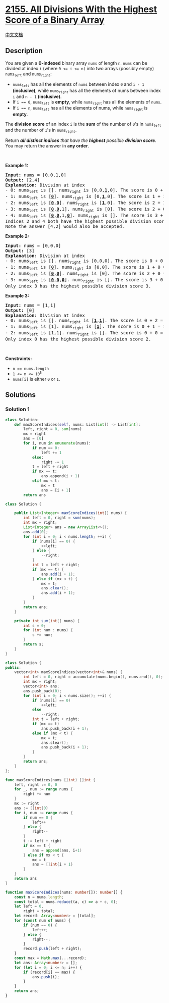 # [2155. All Divisions With the Highest Score of a Binary Array](https://leetcode.com/problems/all-divisions-with-the-highest-score-of-a-binary-array)

[中文文档](/solution/2100-2199/2155.All%20Divisions%20With%20the%20Highest%20Score%20of%20a%20Binary%20Array/README.md)

<!-- tags:Array -->

## Description

<p>You are given a <strong>0-indexed</strong> binary array <code>nums</code> of length <code>n</code>. <code>nums</code> can be divided at index <code>i</code> (where <code>0 &lt;= i &lt;= n)</code> into two arrays (possibly empty) <code>nums<sub>left</sub></code> and <code>nums<sub>right</sub></code>:</p>

<ul>
	<li><code>nums<sub>left</sub></code> has all the elements of <code>nums</code> between index <code>0</code> and <code>i - 1</code> <strong>(inclusive)</strong>, while <code>nums<sub>right</sub></code> has all the elements of nums between index <code>i</code> and <code>n - 1</code> <strong>(inclusive)</strong>.</li>
	<li>If <code>i == 0</code>, <code>nums<sub>left</sub></code> is <strong>empty</strong>, while <code>nums<sub>right</sub></code> has all the elements of <code>nums</code>.</li>
	<li>If <code>i == n</code>, <code>nums<sub>left</sub></code> has all the elements of nums, while <code>nums<sub>right</sub></code> is <strong>empty</strong>.</li>
</ul>

<p>The <strong>division score</strong> of an index <code>i</code> is the <strong>sum</strong> of the number of <code>0</code>&#39;s in <code>nums<sub>left</sub></code> and the number of <code>1</code>&#39;s in <code>nums<sub>right</sub></code>.</p>

<p>Return <em><strong>all distinct indices</strong> that have the <strong>highest</strong> possible <strong>division score</strong></em>. You may return the answer in <strong>any order</strong>.</p>

<p>&nbsp;</p>
<p><strong class="example">Example 1:</strong></p>

<pre>
<strong>Input:</strong> nums = [0,0,1,0]
<strong>Output:</strong> [2,4]
<strong>Explanation:</strong> Division at index
- 0: nums<sub>left</sub> is []. nums<sub>right</sub> is [0,0,<u><strong>1</strong></u>,0]. The score is 0 + 1 = 1.
- 1: nums<sub>left</sub> is [<u><strong>0</strong></u>]. nums<sub>right</sub> is [0,<u><strong>1</strong></u>,0]. The score is 1 + 1 = 2.
- 2: nums<sub>left</sub> is [<u><strong>0</strong></u>,<u><strong>0</strong></u>]. nums<sub>right</sub> is [<u><strong>1</strong></u>,0]. The score is 2 + 1 = 3.
- 3: nums<sub>left</sub> is [<u><strong>0</strong></u>,<u><strong>0</strong></u>,1]. nums<sub>right</sub> is [0]. The score is 2 + 0 = 2.
- 4: nums<sub>left</sub> is [<u><strong>0</strong></u>,<u><strong>0</strong></u>,1,<u><strong>0</strong></u>]. nums<sub>right</sub> is []. The score is 3 + 0 = 3.
Indices 2 and 4 both have the highest possible division score 3.
Note the answer [4,2] would also be accepted.</pre>

<p><strong class="example">Example 2:</strong></p>

<pre>
<strong>Input:</strong> nums = [0,0,0]
<strong>Output:</strong> [3]
<strong>Explanation:</strong> Division at index
- 0: nums<sub>left</sub> is []. nums<sub>right</sub> is [0,0,0]. The score is 0 + 0 = 0.
- 1: nums<sub>left</sub> is [<u><strong>0</strong></u>]. nums<sub>right</sub> is [0,0]. The score is 1 + 0 = 1.
- 2: nums<sub>left</sub> is [<u><strong>0</strong></u>,<u><strong>0</strong></u>]. nums<sub>right</sub> is [0]. The score is 2 + 0 = 2.
- 3: nums<sub>left</sub> is [<u><strong>0</strong></u>,<u><strong>0</strong></u>,<u><strong>0</strong></u>]. nums<sub>right</sub> is []. The score is 3 + 0 = 3.
Only index 3 has the highest possible division score 3.
</pre>

<p><strong class="example">Example 3:</strong></p>

<pre>
<strong>Input:</strong> nums = [1,1]
<strong>Output:</strong> [0]
<strong>Explanation:</strong> Division at index
- 0: nums<sub>left</sub> is []. nums<sub>right</sub> is [<u><strong>1</strong></u>,<u><strong>1</strong></u>]. The score is 0 + 2 = 2.
- 1: nums<sub>left</sub> is [1]. nums<sub>right</sub> is [<u><strong>1</strong></u>]. The score is 0 + 1 = 1.
- 2: nums<sub>left</sub> is [1,1]. nums<sub>right</sub> is []. The score is 0 + 0 = 0.
Only index 0 has the highest possible division score 2.
</pre>

<p>&nbsp;</p>
<p><strong>Constraints:</strong></p>

<ul>
	<li><code>n == nums.length</code></li>
	<li><code>1 &lt;= n &lt;= 10<sup>5</sup></code></li>
	<li><code>nums[i]</code> is either <code>0</code> or <code>1</code>.</li>
</ul>

## Solutions

### Solution 1

<!-- tabs:start -->

```python
class Solution:
    def maxScoreIndices(self, nums: List[int]) -> List[int]:
        left, right = 0, sum(nums)
        mx = right
        ans = [0]
        for i, num in enumerate(nums):
            if num == 0:
                left += 1
            else:
                right -= 1
            t = left + right
            if mx == t:
                ans.append(i + 1)
            elif mx < t:
                mx = t
                ans = [i + 1]
        return ans
```

```java
class Solution {

    public List<Integer> maxScoreIndices(int[] nums) {
        int left = 0, right = sum(nums);
        int mx = right;
        List<Integer> ans = new ArrayList<>();
        ans.add(0);
        for (int i = 0; i < nums.length; ++i) {
            if (nums[i] == 0) {
                ++left;
            } else {
                --right;
            }
            int t = left + right;
            if (mx == t) {
                ans.add(i + 1);
            } else if (mx < t) {
                mx = t;
                ans.clear();
                ans.add(i + 1);
            }
        }
        return ans;
    }

    private int sum(int[] nums) {
        int s = 0;
        for (int num : nums) {
            s += num;
        }
        return s;
    }
}
```

```cpp
class Solution {
public:
    vector<int> maxScoreIndices(vector<int>& nums) {
        int left = 0, right = accumulate(nums.begin(), nums.end(), 0);
        int mx = right;
        vector<int> ans;
        ans.push_back(0);
        for (int i = 0; i < nums.size(); ++i) {
            if (nums[i] == 0)
                ++left;
            else
                --right;
            int t = left + right;
            if (mx == t)
                ans.push_back(i + 1);
            else if (mx < t) {
                mx = t;
                ans.clear();
                ans.push_back(i + 1);
            }
        }
        return ans;
    }
};
```

```go
func maxScoreIndices(nums []int) []int {
	left, right := 0, 0
	for _, num := range nums {
		right += num
	}
	mx := right
	ans := []int{0}
	for i, num := range nums {
		if num == 0 {
			left++
		} else {
			right--
		}
		t := left + right
		if mx == t {
			ans = append(ans, i+1)
		} else if mx < t {
			mx = t
			ans = []int{i + 1}
		}
	}
	return ans
}
```

```ts
function maxScoreIndices(nums: number[]): number[] {
    const n = nums.length;
    const total = nums.reduce((a, c) => a + c, 0);
    let left = 0,
        right = total;
    let record: Array<number> = [total];
    for (const num of nums) {
        if (num == 0) {
            left++;
        } else {
            right--;
        }
        record.push(left + right);
    }
    const max = Math.max(...record);
    let ans: Array<number> = [];
    for (let i = 0; i <= n; i++) {
        if (record[i] == max) {
            ans.push(i);
        }
    }
    return ans;
}
```

<!-- tabs:end -->

<!-- end -->
